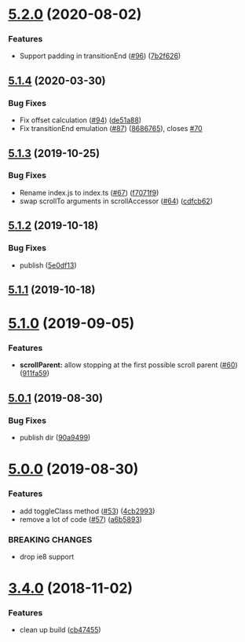 # [5.2.0](https://github.com/react-bootstrap/dom-helpers/compare/v5.1.4...v5.2.0) (2020-08-02)


### Features

* Support padding in transitionEnd ([#96](https://github.com/react-bootstrap/dom-helpers/issues/96)) ([7b2f626](https://github.com/react-bootstrap/dom-helpers/commit/7b2f626b92b84f78ec69aa891fb99d800a5d04b4))





## [5.1.4](https://github.com/react-bootstrap/dom-helpers/compare/v5.1.3...v5.1.4) (2020-03-30)


### Bug Fixes

* Fix offset calculation ([#94](https://github.com/react-bootstrap/dom-helpers/issues/94)) ([de51a88](https://github.com/react-bootstrap/dom-helpers/commit/de51a8845365cd42a3e6e06593d76c34a88b2263))
* Fix transitionEnd emulation ([#87](https://github.com/react-bootstrap/dom-helpers/issues/87)) ([8686765](https://github.com/react-bootstrap/dom-helpers/commit/8686765dbf0803e6966bd893c540f9443dbeccd6)), closes [#70](https://github.com/react-bootstrap/dom-helpers/issues/70)





## [5.1.3](https://github.com/jquense/dom-helpers/compare/v5.1.2...v5.1.3) (2019-10-25)


### Bug Fixes

* Rename index.js to index.ts ([#67](https://github.com/jquense/dom-helpers/issues/67)) ([f7071f9](https://github.com/jquense/dom-helpers/commit/f7071f9))
* swap scrollTo arguments in scrollAccessor ([#64](https://github.com/jquense/dom-helpers/issues/64)) ([cdfcb62](https://github.com/jquense/dom-helpers/commit/cdfcb62))





## [5.1.2](https://github.com/jquense/dom-helpers/compare/v5.1.1...v5.1.2) (2019-10-18)


### Bug Fixes

* publish ([5e0df13](https://github.com/jquense/dom-helpers/commit/5e0df13))





## [5.1.1](https://github.com/jquense/dom-helpers/compare/v5.1.0...v5.1.1) (2019-10-18)





# [5.1.0](https://github.com/jquense/dom-helpers/compare/v5.0.1...v5.1.0) (2019-09-05)


### Features

* **scrollParent:** allow stopping at the first possible scroll parent ([#60](https://github.com/jquense/dom-helpers/issues/60)) ([911fa59](https://github.com/jquense/dom-helpers/commit/911fa59))





## [5.0.1](https://github.com/jquense/dom-helpers/compare/v5.0.0...v5.0.1) (2019-08-30)


### Bug Fixes

* publish dir ([90a9499](https://github.com/jquense/dom-helpers/commit/90a9499))





# [5.0.0](https://github.com/jquense/dom-helpers/compare/v3.4.0...v5.0.0) (2019-08-30)


### Features

* add toggleClass method ([#53](https://github.com/jquense/dom-helpers/issues/53)) ([4cb2993](https://github.com/jquense/dom-helpers/commit/4cb2993))
* remove a lot of code ([#57](https://github.com/jquense/dom-helpers/issues/57)) ([a6b5893](https://github.com/jquense/dom-helpers/commit/a6b5893))


### BREAKING CHANGES

* drop ie8 support





# [3.4.0](https://github.com/jquense/dom-helpers/compare/v3.3.1...v3.4.0) (2018-11-02)


### Features

* clean up build ([cb47455](https://github.com/jquense/dom-helpers/commit/cb47455))





